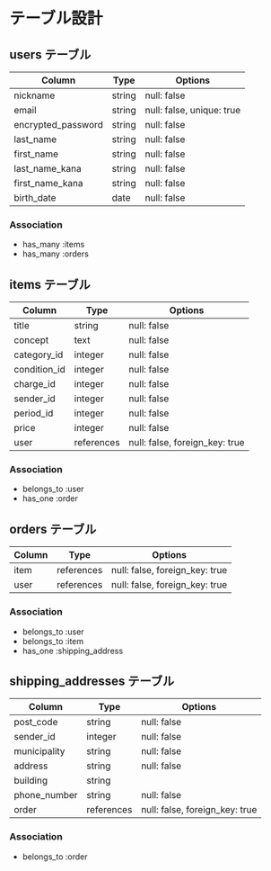 # テーブル設計

## users テーブル

| Column             | Type   | Options                   |
| ------------------ | ------ | ------------------------- |
| nickname           | string | null: false               |
| email              | string | null: false, unique: true |
| encrypted_password | string | null: false               |
| last_name          | string | null: false               |
| first_name         | string | null: false               |
| last_name_kana     | string | null: false               |
| first_name_kana    | string | null: false               |
| birth_date         | date   | null: false               |

### Association

- has_many :items
- has_many :orders


## items テーブル

| Column       | Type       | Options                        |
| ------------ | ---------- | ------------------------------ |
| title        | string     | null: false                    |商品名
| concept      | text       | null: false                    |商品の説明
| category_id  | integer    | null: false                    |カテゴリー
| condition_id | integer    | null: false                    |商品の状態
| charge_id    | integer    | null: false                    |配送料の負担
| sender_id    | integer    | null: false                    |発送元の地域
| period_id    | integer    | null: false                    |発送日の目安
| price        | integer    | null: false                    |価格
| user         | references | null: false, foreign_key: true |

### Association

- belongs_to :user
- has_one :order


## orders テーブル

| Column   | Type       | Options                        |
| -------- | ---------- | ------------------------------ |
| item     | references | null: false, foreign_key: true |
| user     | references | null: false, foreign_key: true |

### Association

- belongs_to :user
- belongs_to :item
- has_one :shipping_address


## shipping_addresses テーブル

| Column        | Type       | Options                        |
| ------------- | ---------- | ------------------------------ |
| post_code     | string     | null: false                    |郵便番号
| sender_id     | integer    | null: false                    |都道府県
| municipality  | string     | null: false                    |市区町村
| address       | string     | null: false                    |番地
| building      | string     |                                |建物名
| phone_number  | string     | null: false                    |電話番号
| order         | references | null: false, foreign_key: true |

### Association

- belongs_to :order